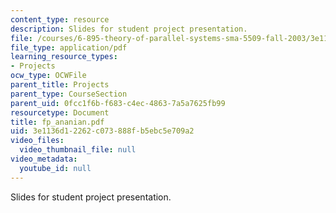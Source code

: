 ```yaml
---
content_type: resource
description: Slides for student project presentation.
file: /courses/6-895-theory-of-parallel-systems-sma-5509-fall-2003/3e1136d12262c073888fb5ebc5e709a2_fp_ananian.pdf
file_type: application/pdf
learning_resource_types:
- Projects
ocw_type: OCWFile
parent_title: Projects
parent_type: CourseSection
parent_uid: 0fcc1f6b-f683-c4ec-4863-7a5a7625fb99
resourcetype: Document
title: fp_ananian.pdf
uid: 3e1136d1-2262-c073-888f-b5ebc5e709a2
video_files:
  video_thumbnail_file: null
video_metadata:
  youtube_id: null
---
```

Slides for student project presentation.

